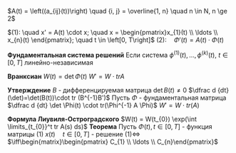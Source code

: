 $A(t) = \left((a_{ij}(t))\right) \quad {i, j} = \overline{1, n} \quad n \in N, n \ge 2$

$(1): \quad x' = A(t)  \cdot x; \quad x = \begin{pmatrix}x_{1}(t) \\ \ldots \\ x_{n}(t)		\end{pmatrix}; \quad t \in \left[0, T\right]$
$(2): \quad \Phi'(t)=A(t)\cdot \Phi(t)$

**Фундаментальная система решений**
Если система $\phi^{(1)}(t), \ldots, \phi^{(k)}(t),\ t \in [0, T]$ линейно-независимая

**Вранксиан**
	$W(t) = \det \Phi(t)$
	$W' = W \cdot tr A$

**Утверждение**
	$B$ - дифференцируемая матрица
	$\det B(t)\neq 0$
	$\dfrac d {dt} (\det)=\det(B(t))\cdot tr (B^{-1}B')$
	Пусть $\Phi$ - фундаментальная матрица
	$\dfrac d {dt} \det \Phi(t) \cdot tr(\Phi^{-1} A \Phi)$
	$W'=W\cdot tr(A)$

**Формула Лиувиля-Остроградского**
	$W(t) = W(t_{0}) \exp(\int \limits_{t_{0}}^t tr A(s) ds)$
**Теорема**
	Пусть $\Phi(t), t \in [0, T]$ - функция матрицы $(1)$
	$x(t)\quad t\in[0, T]$ - решение $(1)\iff$
		$\iff\begin{matrix}\begin{pmatrix} C_{1} \\ \ldots \\ C_{n}\end{pmatrix}$


